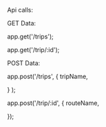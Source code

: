 Api calls:

GET Data:

<!-- Get the trips from db. Not filtered by the user id -->

app.get('/trips');

<!-- get all the routes from a particular trip id -->

app.get('/trip/:id');

POST Data:

<!-- Create a new trip -->

app.post('/trips',
{
tripName,

<!-- tripStart,
updatedAt, -->

}
);

<!-- Create a new route in a trip -->

app.post('/trip/:id', {
routeName,

<!-- difficulty,
isCompleted:false -->

});
